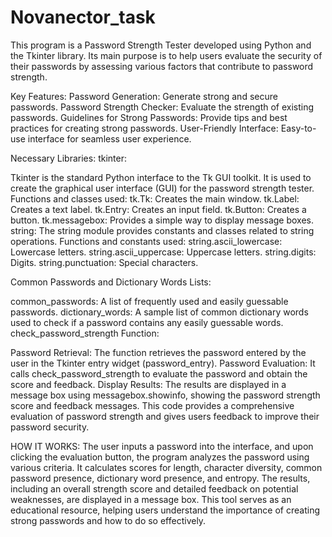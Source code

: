# Novanector_task
This program is a Password Strength Tester developed using Python and the Tkinter library. Its main purpose is to help users evaluate the security of their passwords by assessing various factors that contribute to password strength.

Key Features:
Password Generation: Generate strong and secure passwords.
Password Strength Checker: Evaluate the strength of existing passwords.
Guidelines for Strong Passwords: Provide tips and best practices for creating strong passwords.
User-Friendly Interface: Easy-to-use interface for seamless user experience.

Necessary Libraries:
tkinter:

Tkinter is the standard Python interface to the Tk GUI toolkit. It is used to create the graphical user interface (GUI) for the password strength tester.
Functions and classes used:
tk.Tk: Creates the main window.
tk.Label: Creates a text label.
tk.Entry: Creates an input field.
tk.Button: Creates a button.
tk.messagebox: Provides a simple way to display message boxes.
string:
The string module provides constants and classes related to string operations.
Functions and constants used:
string.ascii_lowercase: Lowercase letters.
string.ascii_uppercase: Uppercase letters.
string.digits: Digits.
string.punctuation: Special characters.

Common Passwords and Dictionary Words Lists:

common_passwords: A list of frequently used and easily guessable passwords.
dictionary_words: A sample list of common dictionary words used to check if a password contains any easily guessable words.
check_password_strength Function:


Password Retrieval:
The function retrieves the password entered by the user in the Tkinter entry widget (password_entry).
Password Evaluation:
It calls check_password_strength to evaluate the password and obtain the score and feedback.
Display Results:
The results are displayed in a message box using messagebox.showinfo, showing the password strength score and feedback messages.
This code provides a comprehensive evaluation of password strength and gives users feedback to improve their password security.

HOW IT WORKS:
The user inputs a password into the interface, and upon clicking the evaluation button, the program analyzes the password using various criteria.
It calculates scores for length, character diversity, common password presence, dictionary word presence, and entropy.
The results, including an overall strength score and detailed feedback on potential weaknesses, are displayed in a message box.
This tool serves as an educational resource, helping users understand the importance of creating strong passwords and how to do so effectively.
